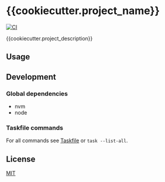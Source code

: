 # {{cookiecutter.project_name}}

[![CI](https://github.com/{{cookiecutter.owner_github_login}}/{{cookiecutter.project_slug}}/workflows/Check%20PR/badge.svg)](https://github.com/{{cookiecutter.owner_github_login}}/{{cookiecutter.project_slug}}/actions?query=workflow%3A%22%22Check+PR%22%22)

{{cookiecutter.project_description}}

## Usage

## Development

### Global dependencies

- nvm
- node

### Taskfile commands

For all commands see [Taskfile](Taskfile.yaml) or `task --list-all`.

## License

[MIT](LICENSE)

